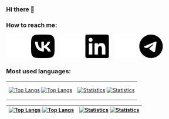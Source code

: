### Hi there 👋


### How to reach me:

[vk-light]: https://vk.com/zubrailx#gh-dark-mode-only
[vk-dark]: https://vk.com/zubrailx#gh-light-mode-only
[linkedin-light]: https://www.linkedin.com/in/nikita-kulakov-8a21b7203#gh-dark-mode-only
[linkedin-dark]: https://www.linkedin.com/in/nikita-kulakov-8a21b7203#gh-light-mode-only
[telegram-light]: https://t.me/zubrailx#gh-dark-mode-only
[telegram-dark]: https://t.me/zubrailx#gh-light-mode-only

[![website](icons/vk-light.svg)][vk-light]
[![website](icons/vk-dark.svg)][vk-dark]
&nbsp;&nbsp;
[![website](icons/linkedin-light.svg)][linkedin-light]
[![website](icons/linkedin-dark.svg)][linkedin-dark]
&nbsp;&nbsp;
[![website](icons/telegram-light.svg)][telegram-light]
[![website](icons/telegram-dark.svg)][telegram-dark]


<!--
### Languages and tools:
>   In progress
-->


### Most used languages:

[theme-dark]: https://github.com/zubrailx/zubrailx/#gh-dark-mode-only
[theme-light]: https://github.com/zubrailx/zubrailx/#gh-light-mode-only

<table>
<tr>
  <td padding="0px">

[![Top Langs](https://github-readme-stats.vercel.app/api/top-langs/?username=zubrailx&layout=compact&langs_count=10&hide_border=true&hide_title=true&theme=dark&text_color=eeeeee&bg_color=0d1117)][theme-dark] 
[![Top Langs](https://github-readme-stats.vercel.app/api/top-langs/?username=zubrailx&layout=compact&langs_count=10&hide_border=true&hide_title=true&theme=light)][theme-light] 
  </td>
  <td padding="0px">

[![Statistics](https://github-readme-stats.vercel.app/api?username=zubrailx&hide_rank=true&disable_animations=true&count_private=true&hide_border=true&theme=dark&bg_color=0d1117&text_color=cccccc&hide_title=true&show_icons=true&include_all_commits=true)][theme-dark]
[![Statistics](https://github-readme-stats.vercel.app/api?username=zubrailx&hide_rank=true&disable_animations=true&count_private=true&hide_border=true&theme=light&&hide_title=true&show_icons=true&include_all_commits=true)][theme-light]
  </td>
</tr>
</table>

|[![Top Langs](https://github-readme-stats.vercel.app/api/top-langs/?username=zubrailx&layout=compact&langs_count=10&hide_border=true&hide_title=true&theme=dark&text_color=eeeeee&bg_color=0d1117)][theme-dark] [![Top Langs](https://github-readme-stats.vercel.app/api/top-langs/?username=zubrailx&layout=compact&langs_count=10&hide_border=true&hide_title=true&theme=light)][theme-light] |[![Statistics](https://github-readme-stats.vercel.app/api?username=zubrailx&hide_rank=true&disable_animations=true&count_private=true&hide_border=true&theme=dark&bg_color=0d1117&text_color=cccccc&hide_title=true&show_icons=true&include_all_commits=true)][theme-dark] [![Statistics](https://github-readme-stats.vercel.app/api?username=zubrailx&hide_rank=true&disable_animations=true&count_private=true&hide_border=true&theme=light&&hide_title=true&show_icons=true&include_all_commits=true)][theme-light] |
|-|-|
